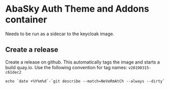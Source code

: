 # AbaSky Auth Theme and Addons container

Needs to be run as a sidecar to the keycloak image.

## Create a release

Create a release on github. This automatically tags the image and starts a build quay.io.
Use the following convention for tag names: `v20190315-c61dec2`

```
echo `date +%Y%m%d`-`git describe --match=NeVeRmAtCh --always --dirty`
```
